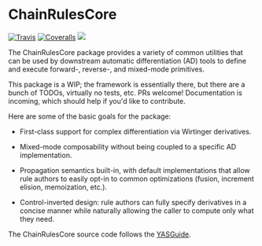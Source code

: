 # ChainRulesCore

[![Travis](https://travis-ci.org/JuliaDiff/ChainRulesCore.jl.svg?branch=master)](https://travis-ci.org/JuliaDiff/ChainRulesCore.jl)
[![Coveralls](https://coveralls.io/repos/github/JuliaDiff/ChainRulesCore.jl/badge.svg?branch=master)](https://coveralls.io/github/JuliaDiff/ChainRulesCore.jl?branch=master)
[![](https://img.shields.io/badge/docs-latest-blue.svg)](https://JuliaDiff.github.io/ChainRulesCore.jl/latest)

The ChainRulesCore package provides a variety of common utilities that can be used by downstream automatic differentiation (AD) tools to define and execute forward-, reverse-, and mixed-mode primitives.

This package is a WIP; the framework is essentially there, but there are a bunch of TODOs, virtually no tests, etc. PRs welcome! Documentation is incoming, which should help if you'd like to contribute.

Here are some of the basic goals for the package:

- First-class support for complex differentiation via Wirtinger derivatives.

- Mixed-mode composability without being coupled to a specific AD implementation.

- Propagation semantics built-in, with default implementations that allow rule authors to easily opt-in to common optimizations (fusion, increment elision, memoization, etc.).

- Control-inverted design: rule authors can fully specify derivatives in a concise manner while naturally allowing the caller to compute only what they need.

The ChainRulesCore source code follows the [YASGuide](https://github.com/jrevels/YASGuide).
